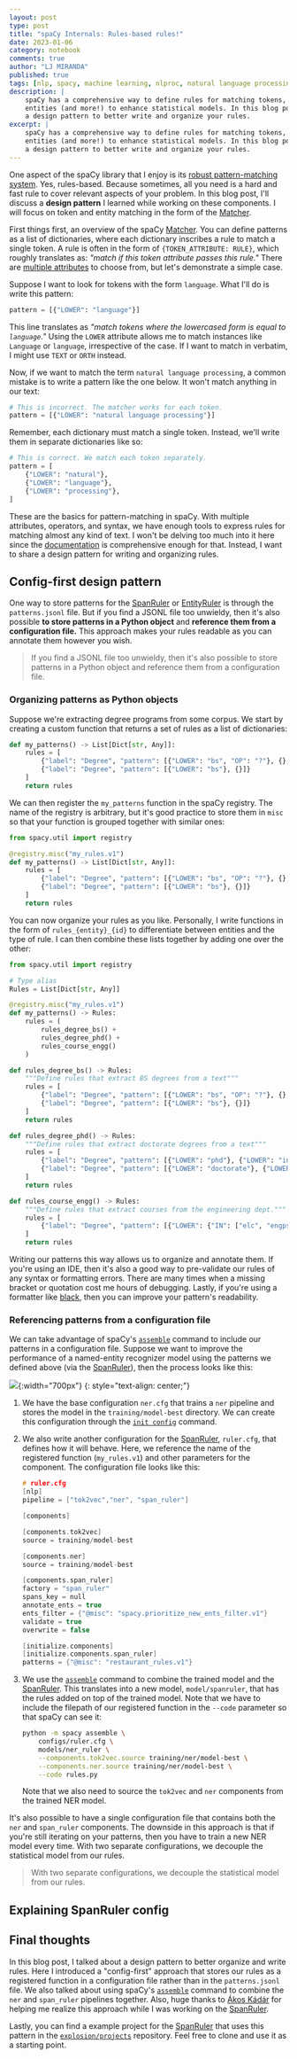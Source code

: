 ```yaml
---
layout: post
type: post
title: "spaCy Internals: Rules-based rules!"
date: 2023-01-06
category: notebook
comments: true
author: "LJ MIRANDA"
published: true
tags: [nlp, spacy, machine learning, nlproc, natural language processing]
description: |
    spaCy has a comprehensive way to define rules for matching tokens, phrases,
    entities (and more!) to enhance statistical models. In this blog post, I'll share
    a design pattern to better write and organize your rules.
excerpt: |
    spaCy has a comprehensive way to define rules for matching tokens, phrases,
    entities (and more!) to enhance statistical models. In this blog post, I'll share
    a design pattern to better write and organize your rules.
---
```


<span class="firstcharacter">O</span>ne aspect of the spaCy library that I enjoy
is its [robust pattern-matching
system](https://spacy.io/usage/rule-based-matching). Yes, rules-based. Because
sometimes, all you need is a hard and fast rule to cover relevant aspects of
your problem. In this blog post, I'll discuss a **design pattern** I learned while
working on these components. I will focus on token and entity matching in the
form of the [Matcher](https://spacy.io/api/matcher).

First things first, an overview of the spaCy
[Matcher](https://spacy.io/api/matcher). You can define patterns as a list of
dictionaries, where each dictionary inscribes a rule to match a single token.  A
rule is often in the form of `{TOKEN_ATTRIBUTE: RULE}`, which roughly translates
as: *"match if this token attribute passes this rule."* There are [multiple
attributes](https://spacy.io/usage/rule-based-matching#adding-patterns-attributes)
to choose from, but let's demonstrate a simple case.


Suppose I want to look for tokens with the form `language`. What I'll do is
write this pattern:

```python
pattern = [{"LOWER": "language"}] 
```

This line translates as *"match tokens where the lowercased form is equal to
`language`."* Using the `LOWER` attribute allows me to match instances like
`Language` or `language`, irrespective of the case. If I want to match in
verbatim, I might use `TEXT` or `ORTH` instead.

Now, if we want to match the term `natural language processing`, a common
mistake is to write a pattern like the one below. It won't match anything in our
text:

```python
# This is incorrect. The matcher works for each token.
pattern = [{"LOWER": "natural language processing"}]
```
Remember, each dictionary must match a single token. Instead, we'll write them
in separate dictionaries like so:

```python
# This is correct. We match each token separately.
pattern = [
    {"LOWER": "natural"}, 
    {"LOWER": "language"}, 
    {"LOWER": "processing"},
]
```

These are the basics for pattern-matching in spaCy.  With multiple attributes,
operators, and syntax, we have enough tools to express rules for matching almost
any kind of text.  I won't be delving too much into it here since the
[documentation](https://spacy.io/usage/rule-based-matching) is comprehensive
enough for that. Instead, I want to share a design pattern for
writing and organizing rules. 

## Config-first design pattern 

One way to store patterns for the [SpanRuler](https://spacy.io/api/spanruler) or
[EntityRuler](https://spacy.io/api/entityruler) is through the `patterns.jsonl`
file. But if you find a JSONL file too unwieldy, then it's also possible **to
store patterns in a Python object** and **reference them from a configuration
file.** This approach makes your rules readable as you can annotate them however
you wish. 

> If you find a JSONL file too unwieldy, then it's also possible to store patterns
> in a Python object and reference them from a configuration file.

### Organizing patterns as Python objects

Suppose we're extracting degree programs from some corpus. We start by creating
a custom function that returns a set of rules as a list of dictionaries:

```python
def my_patterns() -> List[Dict[str, Any]]:
    rules = [
        {"label": "Degree", "pattern": [{"LOWER": "bs", "OP": "?"}, {}, {"LOWER": "engineering"}]},
        {"label": "Degree", "pattern": [{"LOWER": "bs"}, {}]}
    ]
    return rules
```

We can then register the `my_patterns` function in the spaCy registry. The name
of the registry is arbitrary, but it's good practice to store them in `misc` so that your
function is grouped together with similar ones:

```python
from spacy.util import registry

@registry.misc("my_rules.v1")
def my_patterns() -> List[Dict[str, Any]]:
    rules = [
        {"label": "Degree", "pattern": [{"LOWER": "bs", "OP": "?"}, {}, {"LOWER": "engineering"}]},
        {"label": "Degree", "pattern": [{"LOWER": "bs"}, {}]}
    ]
    return rules
```

You can now organize your rules as you like. Personally, I write functions in the form of
`rules_{entity}_{id}` to differentiate between entities and the type of rule. I can then combine
these lists together by adding one over the other:

```python
from spacy.util import registry

# Type alias
Rules = List[Dict[str, Any]]

@registry.misc("my_rules.v1")
def my_patterns() -> Rules:
    rules = (
        rules_degree_bs() +
        rules_degree_phd() +
        rules_course_engg()
    )

def rules_degree_bs() -> Rules:
    """Define rules that extract BS degrees from a text"""
    rules = [
        {"label": "Degree", "pattern": [{"LOWER": "bs", "OP": "?"}, {}, {"LOWER": "engineering"}]},
        {"label": "Degree", "pattern": [{"LOWER": "bs"}, {}]}
    ]
    return rules

def rules_degree_phd() -> Rules:
    """Define rules that extract doctorate degrees from a text"""
    rules = [
        {"label": "Degree", "pattern": [{"LOWER": "phd"}, {"LOWER": "in"}, {}]},
        {"label": "Degree", "pattern": [{"LOWER": "doctorate"}, {"LOWER": "in"}, {}]}
    ]
    return rules

def rules_course_engg() -> Rules:
    """Define rules that extract courses from the engineering dept."""
    rules = [
        {"label": "Degree", "pattern": [{"LOWER": {"IN": ["elc", "engps"]}}, {"IS_DIGIT": True}]},
    ]
    return rules
```

Writing our patterns this way allows us to organize and annotate them. If you're
using an IDE, then it's also a good way to pre-validate our rules of any syntax
or formatting errors. There are many times when a missing bracket or quotation
cost me hours of debugging. Lastly, if you're using a formatter like
[black](/notebook/2018/06/21/precommits-using-black-and-flake8/), then you can
improve your pattern's readability.

### Referencing patterns from a configuration file 

We can take advantage of spaCy's [`assemble`](https://spacy.io/api/cli#assemble)
command to include our patterns in a configuration file. Suppose we want to
improve the performance of a named-entity recognizer model using the patterns we
defined above (via the [SpanRuler](https://spacy.io/api/spanruler)), then the
process looks like this:

<!-- illustration -->
![](/assets/png/rules-based/setup.png){:width="700px"}
{: style="text-align: center;"}


1. We have the base configuration `ner.cfg` that trains a `ner` pipeline and
    stores the model in the `training/model-best` directory. We can create this
    configuration through the [`init config`](https://spacy.io/api/cli#init-config) command. 
2. We also write another configuration for the
    [SpanRuler](https://spacy.io/api/spanruler), `ruler.cfg`, that defines how it
    will behave. Here, we reference the name of the registered function (`my_rules.v1`)
    and other parameters for the component. The configuration file looks like this:

    ```c
    # ruler.cfg
    [nlp]
    pipeline = ["tok2vec","ner", "span_ruler"]

    [components]

    [components.tok2vec]
    source = training/model-best

    [components.ner]
    source = training/model-best

    [components.span_ruler]
    factory = "span_ruler"
    spans_key = null
    annotate_ents = true
    ents_filter = {"@misc": "spacy.prioritize_new_ents_filter.v1"}
    validate = true
    overwrite = false

    [initialize.components]
    [initialize.components.span_ruler]
    patterns = {"@misc": "restaurant_rules.v1"}
    ```
3. We use the [`assemble`](https://spacy.io/api/cli#assemble) command to combine
    the trained model and the [SpanRuler](https://spacy.io/api/spanruler). This
    translates into a new model, `model/spanruler`, that has the rules added on top
    of the trained model. Note that we have to include the filepath of our registered
    function in the `--code` parameter so that spaCy can see it:

    ```sh
    python -m spacy assemble \
        configs/ruler.cfg \
        models/ner_ruler \
        --components.tok2vec.source training/ner/model-best \
        --components.ner.source training/ner/model-best \
        --code rules.py
    ```

    Note that we also need to source the `tok2vec` and `ner` components
    from the trained NER model.

It's also possible to have a single configuration file that contains both
the `ner` and `span_ruler` components. The downside in this approach is that
if you're still iterating on your patterns, then you have to train a new NER model 
every time. With two separate configurations, we decouple the statistical model
from our rules. 

> With two separate configurations, we decouple the statistical model from
> our rules.

## Explaining SpanRuler config

## Final thoughts

In this blog post, I talked about a design pattern to better organize and
write rules. Here I introduced a "config-first" approach that stores our
rules as a registered function in a configuration file rather than in the
`patterns.jsonl` file. We also talked about using spaCy's
[`assemble`](https://spacy.io/api/cli#assemble) command to combine the `ner` and
`span_ruler` pipelines together. Also, huge thanks to [&Aacute;kos
K&aacute;d&aacute;r](https://kadarakos.github.io/) for helping me realize this
approach while I was working on the [SpanRuler](https://spacy.io/api/spanruler).

Lastly, you can find a example project for the
[SpanRuler](https://spacy.io/api/spanruler) that uses this pattern in the
[`explosion/projects`](https://github.com/explosion/projects) repository. Feel
free to clone and use it as a starting point.



